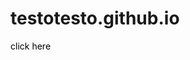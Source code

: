 # testotesto.github.io

<a href="HOME.html" style="text-decoration:none; color:#000">click here</a>

